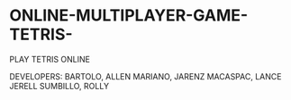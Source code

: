 # ONLINE-MULTIPLAYER-GAME-TETRIS-
PLAY TETRIS ONLINE

DEVELOPERS:
BARTOLO, ALLEN
MARIANO, JARENZ 
MACASPAC, LANCE JERELL
SUMBILLO, ROLLY
